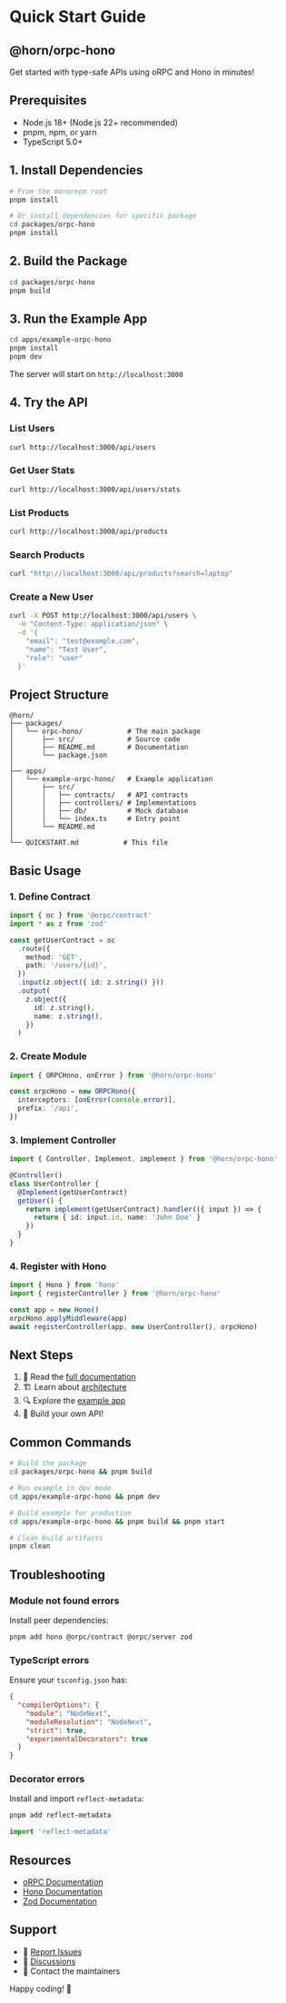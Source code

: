 # Quick Start Guide

## @horn/orpc-hono

Get started with type-safe APIs using oRPC and Hono in minutes!

## Prerequisites

- Node.js 18+ (Node.js 22+ recommended)
- pnpm, npm, or yarn
- TypeScript 5.0+

## 1. Install Dependencies

```bash
# From the monorepo root
pnpm install

# Or install dependencies for specific package
cd packages/orpc-hono
pnpm install
```

## 2. Build the Package

```bash
cd packages/orpc-hono
pnpm build
```

## 3. Run the Example App

```bash
cd apps/example-orpc-hono
pnpm install
pnpm dev
```

The server will start on `http://localhost:3000`

## 4. Try the API

### List Users

```bash
curl http://localhost:3000/api/users
```

### Get User Stats

```bash
curl http://localhost:3000/api/users/stats
```

### List Products

```bash
curl http://localhost:3000/api/products
```

### Search Products

```bash
curl "http://localhost:3000/api/products?search=laptop"
```

### Create a New User

```bash
curl -X POST http://localhost:3000/api/users \
  -H "Content-Type: application/json" \
  -d '{
    "email": "test@example.com",
    "name": "Test User",
    "role": "user"
  }'
```

## Project Structure

```
@horn/
├── packages/
│   └── orpc-hono/           # The main package
│       ├── src/             # Source code
│       ├── README.md        # Documentation
│       └── package.json
│
├── apps/
│   └── example-orpc-hono/   # Example application
│       ├── src/
│       │   ├── contracts/   # API contracts
│       │   ├── controllers/ # Implementations
│       │   ├── db/          # Mock database
│       │   └── index.ts     # Entry point
│       └── README.md
│
└── QUICKSTART.md           # This file
```

## Basic Usage

### 1. Define Contract

```typescript
import { oc } from '@orpc/contract'
import * as z from 'zod'

const getUserContract = oc
  .route({
    method: 'GET',
    path: '/users/{id}',
  })
  .input(z.object({ id: z.string() }))
  .output(
    z.object({
      id: z.string(),
      name: z.string(),
    })
  )
```

### 2. Create Module

```typescript
import { ORPCHono, onError } from '@horn/orpc-hono'

const orpcHono = new ORPCHono({
  interceptors: [onError(console.error)],
  prefix: '/api',
})
```

### 3. Implement Controller

```typescript
import { Controller, Implement, implement } from '@horn/orpc-hono'

@Controller()
class UserController {
  @Implement(getUserContract)
  getUser() {
    return implement(getUserContract).handler(({ input }) => {
      return { id: input.id, name: 'John Doe' }
    })
  }
}
```

### 4. Register with Hono

```typescript
import { Hono } from 'hono'
import { registerController } from '@horn/orpc-hono'

const app = new Hono()
orpcHono.applyMiddleware(app)
await registerController(app, new UserController(), orpcHono)
```

## Next Steps

1. 📖 Read the [full documentation](packages/orpc-hono/README.md)
2. 🏗️ Learn about [architecture](packages/orpc-hono/ARCHITECTURE.md)
3. 🔍 Explore the [example app](apps/example-orpc-hono)
4. 🚀 Build your own API!

## Common Commands

```bash
# Build the package
cd packages/orpc-hono && pnpm build

# Run example in dev mode
cd apps/example-orpc-hono && pnpm dev

# Build example for production
cd apps/example-orpc-hono && pnpm build && pnpm start

# Clean build artifacts
pnpm clean
```

## Troubleshooting

### Module not found errors

Install peer dependencies:

```bash
pnpm add hono @orpc/contract @orpc/server zod
```

### TypeScript errors

Ensure your `tsconfig.json` has:

```json
{
  "compilerOptions": {
    "module": "NodeNext",
    "moduleResolution": "NodeNext",
    "strict": true,
    "experimentalDecorators": true
  }
}
```

### Decorator errors

Install and import `reflect-metadata`:

```bash
pnpm add reflect-metadata
```

```typescript
import 'reflect-metadata'
```

## Resources

- [oRPC Documentation](https://orpc.unnoq.com)
- [Hono Documentation](https://hono.dev)
- [Zod Documentation](https://zod.dev)

## Support

- 📝 [Report Issues](https://github.com/your-repo/issues)
- 💬 [Discussions](https://github.com/your-repo/discussions)
- 📧 Contact the maintainers

Happy coding! 🎉

